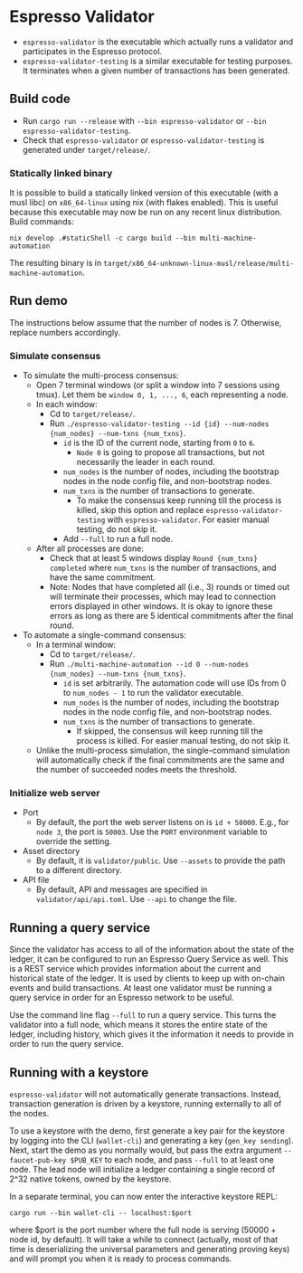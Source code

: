 <!--
 ~ Copyright (c) 2022 Espresso Systems (espressosys.com)
 ~ This file is part of the Espresso library.
 ~
 ~ This program is free software: you can redistribute it and/or modify it under the terms of the GNU
 ~ General Public License as published by the Free Software Foundation, either version 3 of the
 ~ License, or (at your option) any later version.
 ~ This program is distributed in the hope that it will be useful, but WITHOUT ANY WARRANTY; without
 ~ even the implied warranty of MERCHANTABILITY or FITNESS FOR A PARTICULAR PURPOSE. See the GNU
 ~ General Public License for more details.
 ~ You should have received a copy of the GNU General Public License along with this program. If not,
 ~ see <https://www.gnu.org/licenses/>.
 -->

# Espresso Validator

* `espresso-validator` is the executable which actually runs a validator and participates in the
Espresso protocol.
* `espresso-validator-testing` is a similar executable for testing purposes. It terminates when a
given number of transactions has been generated.

## Build code
* Run `cargo run --release` with `--bin espresso-validator` or `--bin espresso-validator-testing`.
* Check that `espresso-validator` or `espresso-validator-testing` is generated under
`target/release/`.

### Statically linked binary

It is possible to build a statically linked version of this executable (with a musl libc) on
`x86_64-linux` using nix (with flakes enabled).
This is useful because this executable may now be run on any recent linux distribution. Build
commands:

```
nix develop .#staticShell -c cargo build --bin multi-machine-automation
```

The resulting binary is in `target/x86_64-unknown-linux-musl/release/multi-machine-automation`.

## Run demo
The instructions below assume that the number of nodes is 7. Otherwise, replace numbers
accordingly.

### Simulate consensus
* To simulate the multi-process consensus:
    * Open 7 terminal windows (or split a window into 7 sessions using tmux). Let them be `window
    0, 1, ..., 6`, each representing a node.
    * In each window:
        * Cd to `target/release/`.
        * Run `./espresso-validator-testing --id {id} --num-nodes {num_nodes} --num-txns
        {num_txns}`.
            * `id` is the ID of the current node, starting from `0` to `6`.
                * `Node 0` is going to propose all transactions, but not necessarily the leader in
                each round.
            * `num_nodes` is the number of nodes, including the bootstrap nodes in the node config
            file, and non-bootstrap nodes.
            * `num_txns` is the number of transactions to generate.
                * To make the consensus keep running till the process is killed, skip this option
                and replace `espresso-validator-testing` with `espresso-validator`. For easier
                manual testing, do not skip it.
            * Add `--full` to run a full node.
    * After all processes are done:
        * Check that at least 5 windows display `Round {num_txns} completed` where `num_txns` is
        the number of transactions, and have the same commitment.
        * Note: Nodes that have completed all (i.e., 3) rounds or timed out will terminate their
        processes, which may lead to connection errors displayed in other windows. It is okay to
        ignore these errors as long as there are 5 identical commitments after the final round.
* To automate a single-command consensus:
    * In a terminal window:
        * Cd to `target/release/`.
        * Run `./multi-machine-automation --id 0 --num-nodes {num_nodes} --num-txns {num_txns}`.
            * `id` is set arbitrarily. The automation code will use IDs from 0 to `num_nodes - 1`
            to run the validator executable.
            * `num_nodes` is the number of nodes, including the bootstrap nodes in the node config
            file, and non-bootstrap nodes.
            * `num_txns` is the number of transactions to generate.
                * If skipped, the consensus will keep running till the process is killed. For
                easier manual testing, do not skip it.
    * Unlike the multi-process simulation, the single-command simulation will automatically check
    if the final commitments are the same and the number of succeeded nodes meets the threshold.

### Initialize web server
* Port
    * By default, the port the web server listens on is `id + 50000`. E.g., for `node 3`, the port
    is `50003`. Use the `PORT` environment variable to override the setting.
* Asset directory
    * By default, it is `validator/public`. Use `--assets` to provide the path to a different
    directory.
* API file
    * By default, API and messages are specified in `validator/api/api.toml`. Use `--api` to change
    the file.

## Running a query service

Since the validator has access to all of the information about the state of the ledger, it can be
configured to run an Espresso Query Service as well. This is a REST service which provides
information about the current and historical state of the ledger. It is used by clients to keep up
with on-chain events and build transactions. At least one validator must be running a query service
in order for an Espresso network to be useful.

Use the command line flag `--full` to run a query service. This turns the validator into a full
node, which means it stores the entire state of the ledger, including history, which gives it the
information it needs to provide in order to run the query service.

## Running with a keystore
`espresso-validator` will not automatically generate transactions. Instead, transaction generation
is driven by a keystore, running externally to all of the nodes.

To use a keystore with the demo, first generate a key pair for the keystore by logging into the CLI
(`wallet-cli`) and generating a key (`gen_key sending`). Next,
start the demo as you normally would, but pass the extra argument `--faucet-pub-key $PUB_KEY` to
each node, and pass `--full` to at least one node. The lead node will initialize a ledger
containing a single record of 2^32 native tokens, owned by the keystore.

In a separate terminal, you can now enter the interactive keystore REPL:
```
cargo run --bin wallet-cli -- localhost:$port
```
where $port is the port number where the full node is serving (50000 + node id, by default). It
will take a while to connect (actually, most of that time is deserializing the universal parameters
and generating proving keys) and will prompt you when it is ready to process commands.
